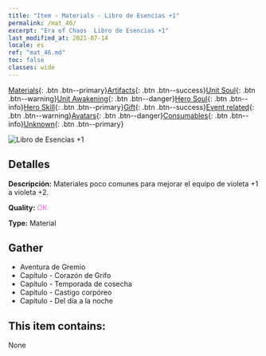 ```yaml
---
title: "Item - Materials - Libro de Esencias +1"
permalink: /mat_46/
excerpt: "Era of Chaos  Libro de Esencias +1"
last_modified_at: 2021-07-14
locale: es
ref: "mat_46.md"
toc: false
classes: wide
---
```

 [Materials](/ItemsES/){: .btn .btn--primary}[Artifacts](/ItemsES/Artifacts/){: .btn .btn--success}[Unit Soul](/ItemsES/UnitSoul/){: .btn .btn--warning}[Unit Awakening](/ItemsES/UnitAwakening/){: .btn .btn--danger}[Hero Soul](/ItemsES/HeroSoul/){: .btn .btn--info}[Hero Skill](/ItemsES/HeroSkill/){: .btn .btn--primary}[Gift](/ItemsES/Gift/){: .btn .btn--success}[Event related](/ItemsES/Events/){: .btn .btn--warning}[Avatars](/ItemsES/Avatars/){: .btn .btn--danger}[Consumables](/ItemsES/Consumables/){: .btn .btn--info}[Unknown](/ItemsES/Unknown/){: .btn .btn--primary}

 ![Libro de Esencias +1](/images/t/i_cailiao_hexin2.png)

## Detalles
 **Descripción:** Materiales poco comunes para mejorar el equipo de violeta +1 a violeta +2.

 **Quality:** <span style="color: #DA70D6">OK</span>

 **Type:** Material

## Gather

*    Aventura de Gremio 
*    Capítulo - Corazón de Grifo 
*    Capítulo - Temporada de cosecha 
*    Capítulo - Castigo corpóreo 
*    Capítulo - Del día a la noche 

## This item contains:

  None

